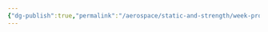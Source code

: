 ```yaml
---
{"dg-publish":true,"permalink":"/aerospace/static-and-strength/week-problems/part-4-week-problems/","noteIcon":"","created":"2025-10-10T22:01:14.513-04:00"}
---
```



